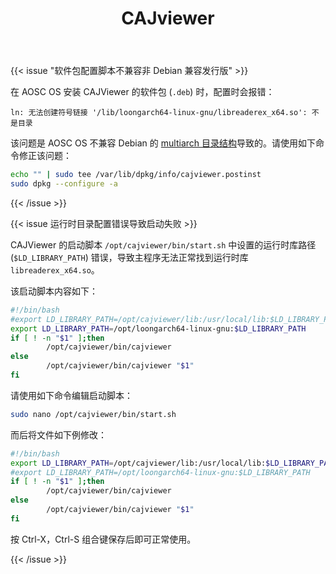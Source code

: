 ﻿---
id: 1095
title: "CAJviewer"
weight: 1095
version: "1.1.0-7"
updateTime: "2023-11-14T11:11:17"
debName: "http://113.24.212.22:8090/upload/file/cajviewer_1.1.0-7_loongarch64.deb"
debSize: "60.6MB"
command: "/opt/cajviewer/bin/start.sh '%f'"
compatibility: 2
---

{{< issue "软件包配置脚本不兼容非 Debian 兼容发行版" >}}

在 AOSC OS 安装 CAJViewer 的软件包 (`.deb`) 时，配置时会报错：

```
ln: 无法创建符号链接 '/lib/loongarch64-linux-gnu/libreaderex_x64.so': 不是目录
```

该问题是 AOSC OS 不兼容 Debian 的 [multiarch 目录结构](https://wiki.debian.org/Multiarch/LibraryPathOverview)导致的。请使用如下命令修正该问题：

```bash
echo "" | sudo tee /var/lib/dpkg/info/cajviewer.postinst
sudo dpkg --configure -a
```

{{< /issue >}}

{{< issue 运行时目录配置错误导致启动失败 >}}

CAJViewer 的启动脚本 `/opt/cajviewer/bin/start.sh` 中设置的运行时库路径 (`$LD_LIBRARY_PATH`) 错误，导致主程序无法正常找到运行时库 `libreaderex_x64.so`。

该启动脚本内容如下：

```bash
#!/bin/bash
#export LD_LIBRARY_PATH=/opt/cajviewer/lib:/usr/local/lib:$LD_LIBRARY_PATH
export LD_LIBRARY_PATH=/opt/loongarch64-linux-gnu:$LD_LIBRARY_PATH
if [ ! -n "$1" ];then
        /opt/cajviewer/bin/cajviewer
else
        /opt/cajviewer/bin/cajviewer "$1"
fi
```

请使用如下命令编辑启动脚本：

```bash
sudo nano /opt/cajviewer/bin/start.sh
```

而后将文件如下例修改：

```bash
#!/bin/bash
export LD_LIBRARY_PATH=/opt/cajviewer/lib:/usr/local/lib:$LD_LIBRARY_PATH
#export LD_LIBRARY_PATH=/opt/loongarch64-linux-gnu:$LD_LIBRARY_PATH
if [ ! -n "$1" ];then
        /opt/cajviewer/bin/cajviewer
else
        /opt/cajviewer/bin/cajviewer "$1"
fi
```

按 Ctrl-X，Ctrl-S 组合键保存后即可正常使用。

{{< /issue >}}